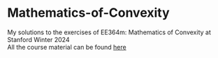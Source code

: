 # Mathematics-of-Convexity
My solutions to the exercises of EE364m: Mathematics of Convexity at Stanford Winter 2024  
All the course material can be found [here](https://web.stanford.edu/class/ee364m/)
